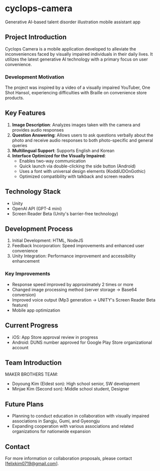 # cyclops-camera
Generative AI-based talent disorder illustration mobile assistant app

## Project Introduction

Cyclops Camera is a mobile application developed to alleviate the inconveniences faced by visually impaired individuals in their daily lives. It utilizes the latest generative AI technology with a primary focus on user convenience.

### Development Motivation

The project was inspired by a video of a visually impaired YouTuber, One Shot Hansol, experiencing difficulties with Braille on convenience store products.

## Key Features

1. **Image Description**: Analyzes images taken with the camera and provides audio responses
2. **Question Answering**: Allows users to ask questions verbally about the photo and receive audio responses to both photo-specific and general queries
3. **Multilingual Support**: Supports English and Korean
4. **Interface Optimized for the Visually Impaired**:
   - Enables two-way communication
   - Quick launch via double-clicking the side button (Android)
   - Uses a font with universal design elements (KoddiUDOnGothic)
   - Optimized compatibility with talkback and screen readers

## Technology Stack

- Unity
- OpenAI API (GPT-4 mini)
- Screen Reader Beta (Unity's barrier-free technology)

## Development Process

1. Initial Development: HTML, NodeJS
2. Feedback Incorporation: Speed improvements and enhanced user convenience
3. Unity Integration: Performance improvement and accessibility enhancement

### Key Improvements

- Response speed improved by approximately 2 times or more
- Changed image processing method (server storage -> Base64 conversion)
- Improved voice output (Mp3 generation -> UNITY's Screen Reader Beta feature)
- Mobile app optimization

## Current Progress

- iOS: App Store approval review in progress
- Android: DUNS number approved for Google Play Store organizational account

## Team Introduction

MAKER BROTHERS TEAM:
- Doyoung Kim (Eldest son): High school senior, SW development
- Minjae Kim (Second son): Middle school student, Designer

## Future Plans

- Planning to conduct education in collaboration with visually impaired associations in Sangju, Gumi, and Gyeongju
- Expanding cooperation with various associations and related organizations for nationwide expansion

## Contact

For more information or collaboration proposals, please contact [felixkim0719@gmail.com].
